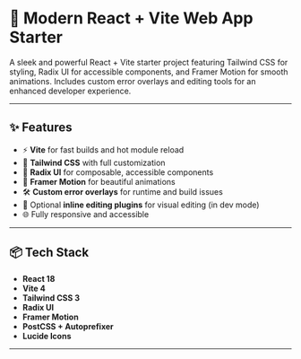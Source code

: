 # 🚀 Modern React + Vite Web App Starter

A sleek and powerful React + Vite starter project featuring Tailwind CSS for styling, Radix UI for accessible components, and Framer Motion for smooth animations. Includes custom error overlays and editing tools for an enhanced developer experience.

---

## ✨ Features

- ⚡ **Vite** for fast builds and hot module reload
- 🎨 **Tailwind CSS** with full customization
- 🧱 **Radix UI** for composable, accessible components
- 🎥 **Framer Motion** for beautiful animations
- 🛠️ **Custom error overlays** for runtime and build issues
- 🧩 Optional **inline editing plugins** for visual editing (in dev mode)
- 🌐 Fully responsive and accessible

---

## 📦 Tech Stack

- **React 18**
- **Vite 4**
- **Tailwind CSS 3**
- **Radix UI**
- **Framer Motion**
- **PostCSS + Autoprefixer**
- **Lucide Icons**

---
